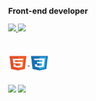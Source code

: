### Front-end developer

<div>
  <a href="https://github.com/feliperogerio1">
  <img height="100cm" src="https://github-readme-stats.vercel.app/api?username=feliperogerio1&show_icons=true&color=white&include_all_commits=true">
  <img height="100cm" src="https://github-readme-stats.vercel.app/api/top-langs/?username=feliperogerio1&hide_progress=true&layout=compact">
</div>

##

<div style="display: inline_block"><br>
  <img align="center" alt="Fr-HTML" height="30" width="40" src="https://raw.githubusercontent.com/devicons/devicon/master/icons/html5/html5-original.svg">
  <img align="center" alt="Fr-CSS" height="30" width="40" src="https://raw.githubusercontent.com/devicons/devicon/master/icons/css3/css3-original.svg">
</div>

##

<div>
  <a href = "mailto:xfeliperogeriox@gmail.com"><img src="https://img.shields.io/badge/-Gmail-%23333?style=for-the-badge&logo=gmail&logoColor=white" target="_blank"></a>
  <a href="https://www.linkedin.com/in/felipe-nascimento-175897266/" target="_blank"><img src="https://img.shields.io/badge/-LinkedIn-%230077B5?style=for-the-badge&logo=linkedin&logoColor=white" target="_blank"></a> 
</div>
